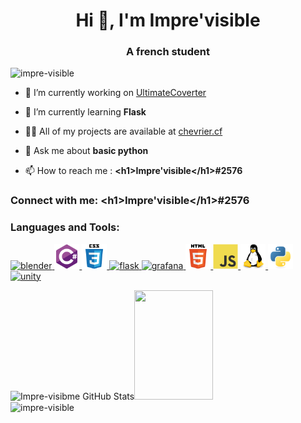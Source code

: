 
<h1 align="center">Hi 👋, I'm Impre'visible</h1>
<h3 align="center">A french student</h3>

<p align="left"> <img src="https://komarev.com/ghpvc/?username=impre-visible&label=Profile%20views&color=0e75b6&style=flat" alt="impre-visible" /> </p>


- 🔭 I’m currently working on [UltimateCoverter](https://github.com/Impre-visible/UltimateConverter)

- 🌱 I’m currently learning **Flask**

- 👨‍💻 All of my projects are available at [chevrier.cf](https://www.chevrier.cf)

- 💬 Ask me about **basic python**

- 📫 How to reach me : **&lt;h1&gt;Impre'visible&lt;/h1&gt;#2576**

<h3 align="left">Connect with me: &lt;h1&gt;Impre'visible&lt;/h1&gt;#2576</h3>
<p align="left">
</p>

<h3 align="left">Languages and Tools:</h3>
<p align="left"> <a href="https://www.blender.org/" target="_blank" rel="noreferrer"> <img src="https://download.blender.org/branding/community/blender_community_badge_white.svg" alt="blender" width="40" height="40"/> </a> <a href="https://www.w3schools.com/cs/" target="_blank" rel="noreferrer"> <img src="https://raw.githubusercontent.com/devicons/devicon/master/icons/csharp/csharp-original.svg" alt="csharp" width="40" height="40"/> </a> <a href="https://www.w3schools.com/css/" target="_blank" rel="noreferrer"> <img src="https://raw.githubusercontent.com/devicons/devicon/master/icons/css3/css3-original-wordmark.svg" alt="css3" width="40" height="40"/> </a> <a href="https://flask.palletsprojects.com/" target="_blank" rel="noreferrer"> <img src="https://www.vectorlogo.zone/logos/pocoo_flask/pocoo_flask-icon.svg" alt="flask" width="40" height="40"/> </a> <a href="https://grafana.com" target="_blank" rel="noreferrer"> <img src="https://www.vectorlogo.zone/logos/grafana/grafana-icon.svg" alt="grafana" width="40" height="40"/> </a> <a href="https://www.w3.org/html/" target="_blank" rel="noreferrer"> <img src="https://raw.githubusercontent.com/devicons/devicon/master/icons/html5/html5-original-wordmark.svg" alt="html5" width="40" height="40"/> </a> <a href="https://developer.mozilla.org/en-US/docs/Web/JavaScript" target="_blank" rel="noreferrer"> <img src="https://raw.githubusercontent.com/devicons/devicon/master/icons/javascript/javascript-original.svg" alt="javascript" width="40" height="40"/> </a> <a href="https://www.linux.org/" target="_blank" rel="noreferrer"> <img src="https://raw.githubusercontent.com/devicons/devicon/master/icons/linux/linux-original.svg" alt="linux" width="40" height="40"/> </a> <a href="https://www.python.org" target="_blank" rel="noreferrer"> <img src="https://raw.githubusercontent.com/devicons/devicon/master/icons/python/python-original.svg" alt="python" width="40" height="40"/> </a> <a href="https://unity.com/" target="_blank" rel="noreferrer"> <img src="https://www.vectorlogo.zone/logos/unity3d/unity3d-icon.svg" alt="unity" width="40" height="40"/> </a> </p>

<img height="175px" width="50%" alt="Impre-visibme GitHub Stats" src="https://github-readme-stats.vercel.app/api?username=Impre-visible&hide_border=true&show_icons=true&include_all_commits=true&count_private=true&bg_color=30,e96443,904e95&title_color=fff&text_color=fff" /><img height="175px" width="50%" src="https://github-readme-stats.vercel.app/api/top-langs/?username=Impre-visible&hide_border=true&layout=compact&bg_color=30,e96443,904e95&title_color=fff&text_color=fff"/>
<img height="175px" width="100%" align="center" src="https://github-readme-streak-stats.herokuapp.com/?user=impre-visible&" alt="impre-visible" />
